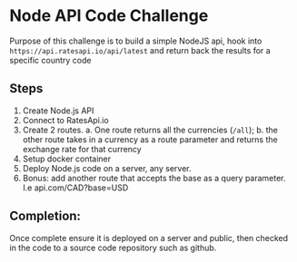 # Node API Code Challenge

Purpose of this challenge is to build a simple NodeJS api,
hook into `https://api.ratesapi.io/api/latest` and return back
the results for a specific country code

## Steps

1. Create Node.js API
2. Connect to RatesApi.io
3. Create 2 routes.
   a. One route returns all the currencies (`/all`);
   b. the other route takes in a currency as a route parameter and returns the exchange rate for that currency
4. Setup docker container
5. Deploy Node.js code on a server, any server.
6. Bonus: add another route that accepts the base as a query parameter. I.e api.com/CAD?base=USD

## Completion:

Once complete ensure it is deployed on a server and public, then checked in the code to a source code repository such as github.
